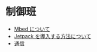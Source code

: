 # 制御班

- [Mbed について](mbed/index.md)
- [Jetpack を導入する方法について](orin-nano-jetpack-install/index.md)
- [通信](communication/index.md)